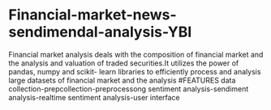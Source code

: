 # Financial-market-news-sendimendal-analysis-YBI 
Financial market analysis deals with the composition of financial market and the analysis and valuation of traded securities.It utilizes the power of pandas, numpy and scikit- learn libraries to efficiently process and
analysis large datasets of financial market and the analysis 
#FEATURES
data collection-prepcollection-preprocessong sentiment analysis-sendiment analysis-realtime sentiment analysis-user interface

